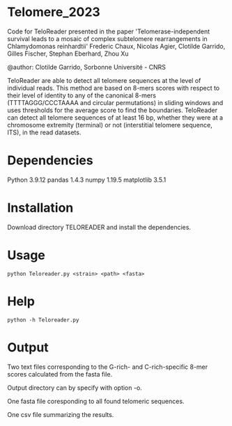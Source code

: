 # Telomere_2023

Code for TeloReader presented in the paper 'Telomerase-independent survival leads to a mosaic of complex subtelomere rearrangements in Chlamydomonas reinhardtii' Frederic Chaux, Nicolas Agier, Clotilde Garrido, Gilles Fischer, Stephan Eberhard, Zhou Xu

@author: Clotilde Garrido, Sorbonne Université - CNRS

TeloReader are able to detect all telomere sequences at the level of individual reads. This method are based on 8-mers scores with respect to their level of identity to any of the canonical 8-mers (TTTTAGGG/CCCTAAAA and circular permutations) in sliding windows and uses thresholds for the average score to find the boundaries. TeloReader can detect all telomere sequences of at least 16 bp, whether they were at a chromosome extremity (terminal) or not (interstitial telomere sequence, ITS), in the read datasets.

# Dependencies
Python 3.9.12 
pandas 1.4.3
numpy 1.19.5
matplotlib 3.5.1

# Installation
Download directory TELOREADER and install the dependencies.

# Usage
```python Teloreader.py <strain> <path> <fasta>```

# Help
```python -h Teloreader.py```

# Output
  Two text files corresponding to the G-rich- and C-rich-specific 8-mer scores calculated from the fasta file.
  
  Output directory can by specify with option -o.
  
  One fasta file coresponding to all found telomeric sequences.
  
  One csv file summarizing the results.
